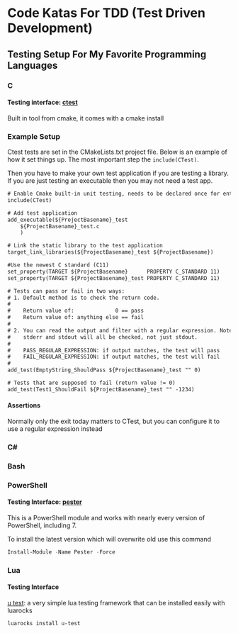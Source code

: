 # Code Katas For TDD (Test Driven Development)

## Testing Setup For My Favorite Programming Languages

### C

#### Testing interface: [ctest](https://gitlab.kitware.com/cmake/community/-/wikis/doc/ctest/Testing-With-CTest)

Built in tool from cmake, it comes with a cmake install

### Example Setup

Ctest tests are set in the CMakeLists.txt project file. Below is an example of
how it set things up. The most important step the `include(CTest)`.

Then you have to make your own test application if you are testing a library. If
you are just testing an executable then you may not need a test app.

```CMakeLists.txt
# Enable Cmake built-in unit testing, needs to be declared once for entire project
include(CTest)

# Add test application
add_executable(${ProjectBasename}_test
    ${ProjectBasename}_test.c
    )

# Link the static library to the test application
target_link_libraries(${ProjectBasename}_test ${ProjectBasename})

#Use the newest C standard (C11)
set_property(TARGET ${ProjectBasename}      PROPERTY C_STANDARD 11)
set_property(TARGET ${ProjectBasename}_test PROPERTY C_STANDARD 11)

# Tests can pass or fail in two ways:
# 1. Default method is to check the return code.
#
#    Return value of:             0 == pass
#    Return value of: anything else == fail
#
# 2. You can read the output and filter with a regular expression. Note that
#    stderr and stdout will all be checked, not just stdout.
#
#    PASS_REGULAR_EXPRESSION: if output matches, the test will pass
#    FAIL_REGULAR_EXPRESSION: if output matches, the test will fail
#
add_test(EmptyString_ShouldPass ${ProjectBasename}_test "" 0)

# Tests that are supposed to fail (return value != 0)
add_test(Test1_ShouldFail ${ProjectBasename}_test "" -1234)
```

#### Assertions

Normally only the exit today matters to CTest, but you can configure it to use a
regular expression instead

### C#

### Bash

### PowerShell

#### Testing Interface: [pester](https://github.com/pester/Pester)

This is a PowerShell module and works with nearly every version of PowerShell,
including 7.

To install the latest version which will overwrite old use this command

```powershell
Install-Module -Name Pester -Force
```

### Lua

#### Testing Interface

[u test](https://github.com/IUdalov/u-test): a very simple lua testing framework
that can be installed easily with luarocks

```sh
luarocks install u-test
```
